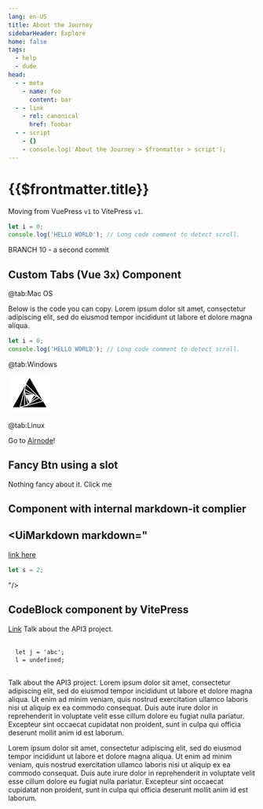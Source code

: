 ```yaml
---
lang: en-US
title: About the Journey
sidebarHeader: Explore
home: false
tags:
  - help
  - dude
head:
  - - meta
    - name: foo
      content: bar
  - - link
    - rel: canonical
      href: foobar
  - - script
    - {}
    - console.log('About the Journey > $fronmatter > script');
---
```


# {{$frontmatter.title}}

Moving from VuePress `v1` to VitePress `v1`.

```js
let i = 0;
console.log('HELLO WORLD'); // Long code comment to detect scroll.
```

BRANCH 10 - a second commit

## Custom Tabs (Vue 3x) Component

<Tabs>

@tab:Mac OS

Below is the code you can copy. Lorem ipsum dolor sit amet, consectetur
adipiscing elit, sed do eiusmod tempor incididunt ut labore et dolore magna
aliqua.

```js
let i = 0;
console.log('HELLO WORLD'); // Long code comment to detect scroll.
```

@tab:Windows

![img](/API3-Active.png)

@tab:Linux

Go to [Airnode](/reference/airnode/latest/)!

</Tabs>

## Fancy Btn using a slot

Nothing fancy about it. <FancyButton >Click me</FancyButton>

## Component with internal markdown-it complier

## <UiMarkdown markdown="

[link here](/) <br/>

```js
let s = 2;
```

"/>

## CodeBlock component by VitePress

<p>
  <a href="/guides/providers/#advanced-manual-creation">Link</a> Talk about the API3 project.

  <pre><code>
  let j = 'abc';
  l = undefined;
  </code></pre>
</p>

Talk about the API3 project. Lorem ipsum dolor sit amet, consectetur adipiscing
elit, sed do eiusmod tempor incididunt ut labore et dolore magna aliqua. Ut enim
ad minim veniam, quis nostrud exercitation ullamco laboris nisi ut aliquip ex ea
commodo consequat. Duis aute irure dolor in reprehenderit in voluptate velit
esse cillum dolore eu fugiat nulla pariatur. Excepteur sint occaecat cupidatat
non proident, sunt in culpa qui officia deserunt mollit anim id est laborum.

Lorem ipsum dolor sit amet, consectetur adipiscing elit, sed do eiusmod tempor
incididunt ut labore et dolore magna aliqua. Ut enim ad minim veniam, quis
nostrud exercitation ullamco laboris nisi ut aliquip ex ea commodo consequat.
Duis aute irure dolor in reprehenderit in voluptate velit esse cillum dolore eu
fugiat nulla pariatur. Excepteur sint occaecat cupidatat non proident, sunt in
culpa qui officia deserunt mollit anim id est laborum.
